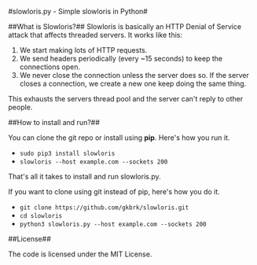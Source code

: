 #slowloris.py - Simple slowloris in Python#

##What is Slowloris?##
Slowloris is basically an HTTP Denial of Service attack that affects threaded servers. It works like this:

1. We start making lots of HTTP requests.
2. We send headers periodically (every ~15 seconds) to keep the connections open.
3. We never close the connection unless the server does so. If the server closes a connection, we create a new one keep doing the same thing.

This exhausts the servers thread pool and the server can't reply to other people.

##How to install and run?##

You can clone the git repo or install using **pip**. Here's how you run it.

* `sudo pip3 install slowloris`
* `slowloris --host example.com --sockets 200`

That's all it takes to install and run slowloris.py.

If you want to clone using git instead of pip, here's how you do it.

* `git clone https://github.com/gkbrk/slowloris.git`
* `cd slowloris`
* `python3 slowloris.py --host example.com --sockets 200`

##License##

The code is licensed under the MIT License.
